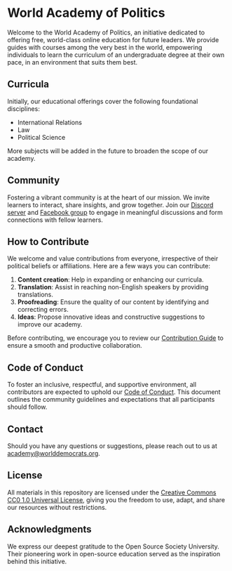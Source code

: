 # World Academy of Politics

Welcome to the World Academy of Politics, an initiative dedicated to offering free, world-class online education for future leaders. We provide guides with courses among the very best in the world, empowering individuals to learn the curriculum of an undergraduate degree at their own pace, in an environment that suits them best.

## Curricula

Initially, our educational offerings cover the following foundational disciplines:

- International Relations
- Law
- Political Science

More subjects will be added in the future to broaden the scope of our academy.

## Community

Fostering a vibrant community is at the heart of our mission. We invite learners to interact, share insights, and grow together. Join our [Discord server](https://discord.gg/KhuwtTPnXa) and [Facebook group](https://www.facebook.com/groups/worlddemocrats) to engage in meaningful discussions and form connections with fellow learners.

## How to Contribute

We welcome and value contributions from everyone, irrespective of their political beliefs or affiliations. Here are a few ways you can contribute:

1. **Content creation**: Help in expanding or enhancing our curricula.
2. **Translation**: Assist in reaching non-English speakers by providing translations.
3. **Proofreading**: Ensure the quality of our content by identifying and correcting errors.
4. **Ideas**: Propose innovative ideas and constructive suggestions to improve our academy.

Before contributing, we encourage you to review our [Contribution Guide](CONTRIBUTING.md) to ensure a smooth and productive collaboration.

## Code of Conduct

To foster an inclusive, respectful, and supportive environment, all contributors are expected to uphold our [Code of Conduct](CODE_OF_CONDUCT.md). This document outlines the community guidelines and expectations that all participants should follow.

## Contact

Should you have any questions or suggestions, please reach out to us at [academy@worlddemocrats.org](mailto:academy@worlddemocrats.org).

## License

All materials in this repository are licensed under the [Creative Commons CC0 1.0 Universal License](LICENSE), giving you the freedom to use, adapt, and share our resources without restrictions.

## Acknowledgments 

We express our deepest gratitude to the Open Source Society University. Their pioneering work in open-source education served as the inspiration behind this initiative.
